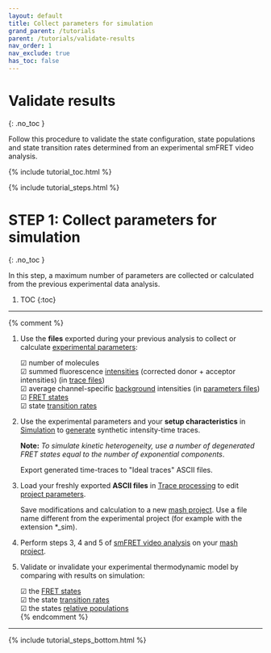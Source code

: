 ```yaml
---
layout: default
title: Collect parameters for simulation
grand_parent: /tutorials
parent: /tutorials/validate-results
nav_order: 1
nav_exclude: true
has_toc: false
---
```




# Validate results
{: .no_toc }

Follow this procedure to validate the state configuration, state populations and state transition rates determined from an experimental smFRET video analysis.

{% include tutorial_toc.html %}

{% include tutorial_steps.html %}

# STEP 1: Collect parameters for simulation
{: .no_toc }

In this step, a maximum number of parameters are collected or calculated from the previous experimental data analysis.

1. TOC
{:toc}

---

{% comment %}
1. Use the **files** exported during your previous analysis to collect or calculate <u>experimental parameters</u>:  
     
   &#9745; number of molecules  
   &#9745; summed fluorescence <u>intensities</u> (corrected donor + acceptor intensities)  (in 
   [trace files](../../output-files/txt-processed-traces.html))  
   &#9745; average channel-specific <u>background</u> intensities  (in 
   [parameters files](../../output-files/log-processing-parameters.html))  
   &#9745; <u>FRET states</u>  
   &#9745; state <u>transition rates</u>  
   
1. Use the experimental parameters and your **setup characteristics** in 
[Simulation](../../simulation) to <u>generate</u> synthetic intensity-time traces.  
      
	**Note:** *To simulate kinetic heterogeneity, use a number of degenerated FRET states equal to the number of exponential components*.
     
   Export generated time-traces to "Ideal traces" ASCII files.
   
1. Load your freshly exported **ASCII files** in 
[Trace processing](../../trace-processing) to edit <u>project parameters</u>.  
     
   Save modifications and calculation to a new 
   [mash project](../../output-files/mash-mash-project.html). Use a file name different from the experimental project (for example with the extension *_sim).

1. Perform steps 3, 4 and 5 of 
[smFRET video analysis](../analyze-data) on your 
[mash project](../../output-files/mash-mash-project.html).

1. Validate or invalidate your experimental thermodynamic model by comparing with results on simulation:  
     
	&#9745; the <u>FRET states</u>  
	&#9745; the state <u>transition rates</u>  
    &#9745; the states <u>relative populations</u>  
{% endcomment %}
	
---

{% include tutorial_steps_bottom.html %}
